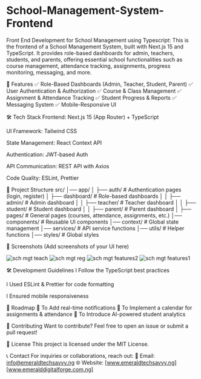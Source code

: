 # School-Management-System-Frontend
Front End Development for School Management using Typescript: This is the frontend of a School Management System, built with Next.js 15 and TypeScript. It provides role-based dashboards for admin, teachers, students, and parents, offering essential school functionalities such as course management, attendance tracking, assignments, progress monitoring, messaging, and more.

🚀 Features
✅ Role-Based Dashboards (Admin, Teacher, Student, Parent)
✅ User Authentication & Authorization
✅ Course & Class Management
✅ Assignment & Attendance Tracking
✅ Student Progress & Reports
✅ Messaging System
✅ Mobile-Responsive UI

🛠 Tech Stack
Frontend: Next.js 15 (App Router) + TypeScript

UI Framework: Tailwind CSS

State Management: React Context API

Authentication: JWT-based Auth

API Communication: REST API with Axios

Code Quality: ESLint, Prettier

📂 Project Structure
src/
│── app/
│   ├── auth/             # Authentication pages (login, register)
│   ├── dashboard/        # Role-based dashboards
│   │   ├── admin/        # Admin dashboard
│   │   ├── teacher/      # Teacher dashboard
│   │   ├── student/      # Student dashboard
│   │   ├── parent/       # Parent dashboard
│   ├── pages/            # General pages (courses, attendance, assignments, etc.)
│── components/           # Reusable UI components
│── context/              # Global state management
│── services/             # API service functions
│── utils/                # Helper functions
│── styles/               # Global styles

📸 Screenshots
(Add screenshots of your UI here)

![sch mgt teach](https://github.com/user-attachments/assets/6b55cf61-ff64-41d7-b72a-7fbaf0fc34d8)
![sch mgt reg](https://github.com/user-attachments/assets/1fdb6bcb-6555-4156-b0fe-9a28aebac364)
![sch mgt features2](https://github.com/user-attachments/assets/befc6f44-55c9-43b9-a353-d1482ff96239)
![sch mgt features1](https://github.com/user-attachments/assets/df97c267-f846-4e00-9545-34bdc553f81d)


🛠 Development Guidelines
I Follow the TypeScript best practices

I Used ESLint & Prettier for code formatting

I Ensured mobile responsiveness

📌 Roadmap
🔹 To Add real-time notifications
🔹 To Implement a calendar for assignments & attendance
🔹 To Introduce AI-powered student analytics

🤝 Contributing
Want to contribute? Feel free to open an issue or submit a pull request!

📄 License
This project is licensed under the MIT License.

📞 Contact
For inquiries or collaborations, reach out:
📧 Email: info@emeraldtechsavvy.ng
🌐 Website: [www.emeraldtechsavvy.ng] [www.emeralddigitalforge.com.ng]
